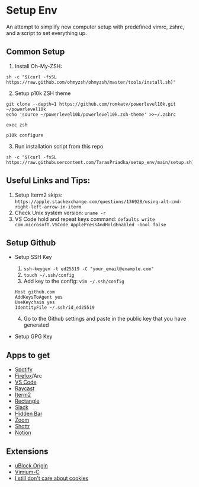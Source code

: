 # Setup Env

An attempt to simplify new computer setup with predefined vimrc, zshrc, and a script to set everything up.

## Common Setup

1. Install Oh-My-ZSH:
```
sh -c "$(curl -fsSL https://raw.github.com/ohmyzsh/ohmyzsh/master/tools/install.sh)"
```

2. Setup p10k ZSH theme
```
git clone --depth=1 https://github.com/romkatv/powerlevel10k.git ~/powerlevel10k
echo 'source ~/powerlevel10k/powerlevel10k.zsh-theme' >>~/.zshrc

exec zsh

p10k configure
```

3. Run installation script from this repo
```
sh -c "$(curl -fsSL https://raw.githubusercontent.com/TarasPriadka/setup_env/main/setup.sh)"
```

## Useful Links and Tips:
1. Setup Iterm2 skips: `https://apple.stackexchange.com/questions/136928/using-alt-cmd-right-left-arrow-in-iterm`
2. Check Unix system version: `uname -r`
3. VS Code hold and repeat keys command: `defaults write com.microsoft.VSCode ApplePressAndHoldEnabled -bool false`

## Setup Github
- Setup SSH Key
  1. `ssh-keygen -t ed25519 -C "your_email@example.com"`
  2. `touch ~/.ssh/config`
  3. Add key to the config: `vim ~/.ssh/config`
  ```
  Host github.com
  AddKeysToAgent yes
  UseKeychain yes
  IdentityFile ~/.ssh/id_ed25519
  ```
  4. Go to the Github settings and paste in the public key that you have generated

- Setup GPG Key

## Apps to get
- [Spotify](https://download.scdn.co/SpotifyInstaller.zip)
- [Firefox](https://www.mozilla.org/en-US/firefox/mac/)/Arc
- [VS Code](https://code.visualstudio.com/docs?dv=osx)
- [Raycast](https://www.raycast.com/#)
- [Iterm2](https://iterm2.com/downloads/stable/latest)
- [Rectangle](https://github.com/rxhanson/Rectangle/releases/download/v0.68/Rectangle0.68.dmg)
- [Slack](https://slack.com/downloads/instructions/mac)
- [Hidden Bar](https://apps.apple.com/us/app/hidden-bar/id1452453066?mt=12)
- [Zoom](https://zoom.us/download)
- [Shottr](https://shottr.cc/)
- [Notion](https://www.notion.so/desktop/apple-silicon/download)

## Extensions
- [uBlock Origin](https://chrome.google.com/webstore/detail/ublock-origin/cjpalhdlnbpafiamejdnhcphjbkeiagm)
- [Vimium-C](https://chrome.google.com/webstore/detail/vimium-c-all-by-keyboard/hfjbmagddngcpeloejdejnfgbamkjaeg)
- [I still don't care about cookies](https://chrome.google.com/webstore/detail/i-still-dont-care-about-c/edibdbjcniadpccecjdfdjjppcpchdlm)
